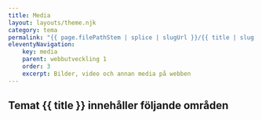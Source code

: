 ```yaml
---
title: Media
layout: layouts/theme.njk
category: tema
permalink: "{{ page.filePathStem | splice | slugUrl }}/{{ title | slug }}.html"
eleventyNavigation:
    key: media
    parent: webbutveckling 1
    order: 3
    excerpt: Bilder, video och annan media på webben
---
```

## Temat {{ title }} innehåller följande områden
